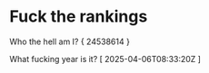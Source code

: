 # Fuck the rankings

Who the hell am I?
{ 24538614 }

What fucking year is it?
[ 2025-04-06T08:33:20Z ]
